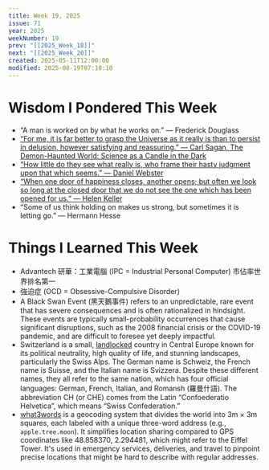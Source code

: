 ```yaml
---
title: Week 19, 2025
issue: 71
year: 2025
weekNumber: 19
prev: "[[2025_Week_18]]"
next: "[[2025_Week_20]]"
created: 2025-05-11T12:00:00
modified: 2025-08-19T07:10:10
---
```


# Wisdom I Pondered This Week

* “A man is worked on by what he works on.” — Frederick Douglass
* [“For me, it is far better to grasp the Universe as it really is than to persist in delusion, however satisfying and reassuring.” — Carl Sagan, The Demon-Haunted World: Science as a Candle in the Dark](https://www.goodreads.com/quotes/3882-for-me-it-is-far-better-to-grasp-the-universe)
* [“How little do they see what really is, who frame their hasty judgment upon that which seems.” — Daniel Webster](https://www.brainyquote.com/quotes/daniel_webster_118343)
* [“When one door of happiness closes, another opens; but often we look so long at the closed door that we do not see the one which has been opened for us.” — Helen Keller](https://www.goodreads.com/quotes/3443-when-one-door-of-happiness-closes-another-opens-but-often)
* “Some of us think holding on makes us strong, but sometimes it is letting go.” — Hermann Hesse

# Things I Learned This Week

* Advantech 研華：工業電腦 (IPC = Industrial Personal Computer) 市佔率世界排名第一
* 強迫症 (OCD = Obsessive-Compulsive Disorder)
* A Black Swan Event (黑天鵝事件) refers to an unpredictable, rare event that has severe consequences and is often rationalized in hindsight. These events are typically small-probability occurrences that cause significant disruptions, such as the 2008 financial crisis or the COVID-19 pandemic, and are difficult to foresee yet deeply impactful.
* Switzerland is a small, [landlocked](https://www.google.com/search?q=landlocked) country in Central Europe known for its political neutrality, high quality of life, and stunning landscapes, particularly the Swiss Alps. The German name is Schweiz, the French name is Suisse, and the Italian name is Svizzera. Despite these different names, they all refer to the same nation, which has four official languages: German, French, Italian, and Romansh (羅曼什語). The abbreviation CH (or CHE) comes from the Latin “Confoederatio Helvetica”, which means “Swiss Confederation.”
* [what3words](https://what3words.com) is a geocoding system that divides the world into 3m × 3m squares, each labeled with a unique three-word address (e.g., `apple.tree.moon`). It simplifies location sharing compared to GPS coordinates like 48.858370, 2.294481, which might refer to the Eiffel Tower. It's used in emergency services, deliveries, and travel to pinpoint precise locations that might be hard to describe with regular addresses.
